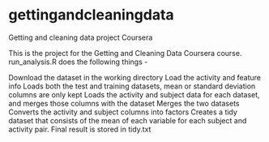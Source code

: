 # gettingandcleaningdata
Getting and cleaning data project Coursera

This is the project for the Getting and Cleaning Data Coursera course. 
run_analysis.R does the following things -

Download the dataset in the working directory
Load the activity and feature info
Loads both the test and training datasets, mean or standard deviation columns are only kept 
Loads the activity and subject data for each dataset, and merges those columns with the dataset
Merges the two datasets
Converts the activity and subject columns into factors
Creates a tidy dataset that consists of the mean of each variable for each subject and activity pair.
Final result is stored in tidy.txt
